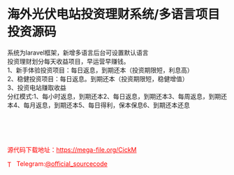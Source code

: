 # 海外光伏电站投资理财系统/多语言项目投资源码

系统为laravel框架，新增多语言后台可设置默认语言<br>投资理财划分每天收益项目，早运营早赚钱。<br>1、新手体验投资项目：每日返息，到期还本（投资期限短，利息高）<br>2、稳健投资项目：每日返息。到期还本（投资期限短，稳健增值）<br>3、投资电站赚取收益<br>分红模式:1、每小时返息，到期还本2、每日返息，到期还本3、每周返息，到期还本4、每月返息，到期还本5、每日得利，保本保息6、到期还本还息<br><br><br><br><br>


<p style="color: red;">源代码下载地址：<a href="https://mega-file.org/CickM" style="color: red;">https://mega-file.org/CickM</a></p><p style="color: red;"><img src="https://cdn-icons-png.flaticon.com/512/2111/2111646.png" alt="Telegram Icon" style="width: 16px; vertical-align: middle; margin-right: 5px;">Telegram:<a href="https://t.me/official_sourcecode" style="color: red;">@official_sourcecode</a></p>